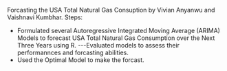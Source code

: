Forcasting the USA Total Natural Gas Consuption by Vivian Anyanwu and Vaishnavi Kumbhar.
Steps:
- Formulated several Autoregressive Integrated Moving Average (ARIMA) Models to forecast USA Total Natural Gas Consumption over the Next Three Years using R.                               ---Evaluated models to assess their performannces and forcasting abilities.
- Used the Optimal Model to make the forcast.
